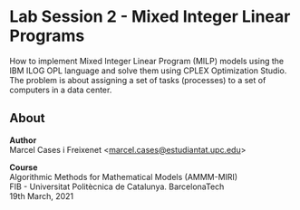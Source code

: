 # Lab Session 2 - Mixed Integer Linear Programs
How to implement Mixed Integer Linear Program (MILP) models using the IBM ILOG OPL language and solve them using CPLEX Optimization Studio.  
The problem is about assigning a set of tasks (processes) to a set of computers in a data center.  

## About
**Author**  
Marcel Cases i Freixenet &lt;marcel.cases@estudiantat.upc.edu&gt;

**Course**  
Algorithmic Methods for Mathematical Models (AMMM-MIRI)  
FIB - Universitat Politècnica de Catalunya. BarcelonaTech  
19th March, 2021  

